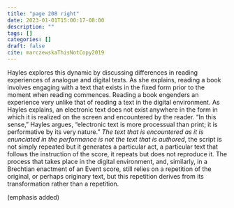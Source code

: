 ```yaml
---
title: "page 208 right"
date: 2023-01-01T15:00:17-08:00
description: ""
tags: []
categories: []
draft: false
cite: marczewskaThisNotCopy2019
---
```


Hayles explores this dynamic by discussing differences in reading experiences
of analogue and digital texts. As she explains, reading a book involves
engaging with a text that exists in the fixed form prior to the moment when
reading commences. Reading a book engenders an experience very unlike
that of reading a text in the digital environment. As Hayles explains, an
electronic text does not exist anywhere in the form in which it is realized
on the screen and encountered by the reader. “In this sense,” Hayles
argues, “electronic text is more processual than print; it is performative
by its very nature.” *The text that is encountered as it is enunciated in
the performance is not the text that is authored*, the script is not simply
repeated but it generates a particular act, a particular text that follows the
instruction of the score, it repeats but does not reproduce it. The process
that takes place in the digital environment, and, similarly, in a Brechtian
enactment of an Event score, still relies on a repetition of the original, or
perhaps originary text, but this repetition derives from its transformation
rather than a repetition.

(emphasis added)